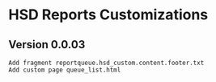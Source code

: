 # HSD Reports Customizations
## Version 0.0.03
    Add fragment reportqueue.hsd_custom.content.footer.txt
    Add custom page queue_list.html
